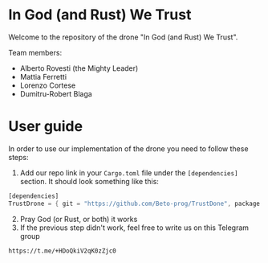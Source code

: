 # In God (and Rust) We Trust
Welcome to the repository of the drone "In God (and Rust) We Trust".

Team members:
- Alberto Rovesti (the Mighty Leader)
- Mattia Ferretti
- Lorenzo Cortese
- Dumitru-Robert Blaga

# User guide
In order to use our implementation of the drone you need to follow these steps:
1. Add our repo link in your `Cargo.toml` file under the `[dependencies]` section. It should look something like this:
```rust
[dependencies]
TrustDrone = { git = "https://github.com/Beto-prog/TrustDone", package = "drone" }
```
2. Pray God (or Rust, or both) it works
3. If the previous step didn't work, feel free to write us on this Telegram group
```
https://t.me/+HDoQkiV2qK0zZjc0
```

 
